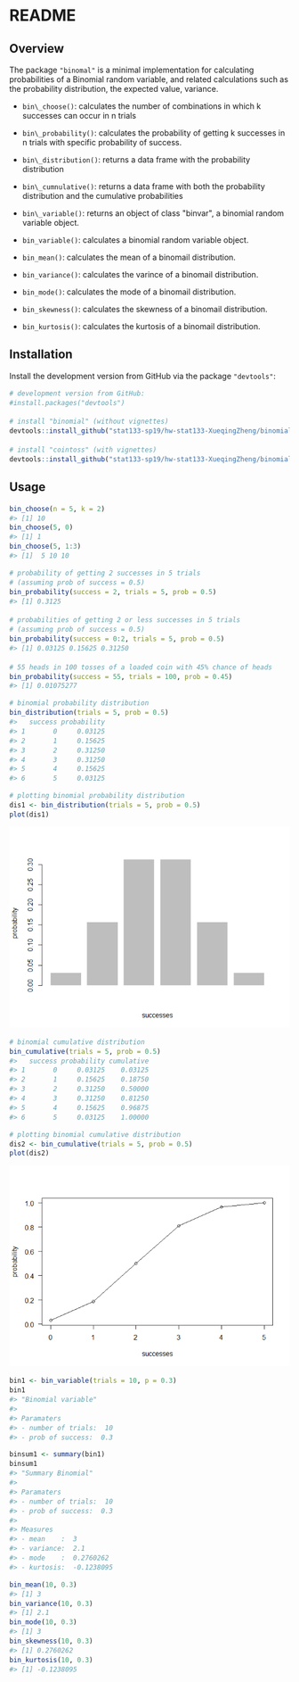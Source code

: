 README
================

Overview
--------

The package `"binomal"` is a minimal implementation for calculating probabilities of a Binomial random variable, and related calculations such as the probability distribution, the expected value, variance.

-   `bin\_choose()`: calculates the number of combinations in which k successes can occur in n trials
-   `bin\_probability()`: calculates the probability of getting k successes in n trials with specific probability of success.
-   `bin\_distribution()`:  returns a data frame with the probability distribution
-   `bin\_cumnulative()`: returns a data frame with both the probability distribution and the cumulative probabilities
-   `bin\_variable()`: returns an object of class "binvar", a binomial random variable object.
-   `bin_variable()`: calculates a binomial random variable object.

-   `bin_mean()`: calculates the mean of a binomail distribution.

-   `bin_variance()`: calculates the varince of a binomail distribution.

-   `bin_mode()`: calculates the mode of a binomail distribution.

-   `bin_skewness()`: calculates the skewness of a binomail distribution.

-   `bin_kurtosis()`: calculates the kurtosis of a binomail distribution.

Installation
----------------------

Install the development version from GitHub via the package
`"devtools"`:

``` r
# development version from GitHub:
#install.packages("devtools") 

# install "binomial" (without vignettes)
devtools::install_github("stat133-sp19/hw-stat133-XueqingZheng/binomial")

# install "cointoss" (with vignettes)
devtools::install_github("stat133-sp19/hw-stat133-XueqingZheng/binomial", build_vignettes = TRUE)
```


Usage
----------------------

``` r
bin_choose(n = 5, k = 2)
#> [1] 10
bin_choose(5, 0)
#> [1] 1
bin_choose(5, 1:3)
#> [1]  5 10 10
```

``` r
# probability of getting 2 successes in 5 trials
# (assuming prob of success = 0.5)
bin_probability(success = 2, trials = 5, prob = 0.5)
#> [1] 0.3125

# probabilities of getting 2 or less successes in 5 trials
# (assuming prob of success = 0.5)
bin_probability(success = 0:2, trials = 5, prob = 0.5)
#> [1] 0.03125 0.15625 0.31250

# 55 heads in 100 tosses of a loaded coin with 45% chance of heads
bin_probability(success = 55, trials = 100, prob = 0.45)
#> [1] 0.01075277
```

``` r
# binomial probability distribution
bin_distribution(trials = 5, prob = 0.5)
#>   success probability
#> 1       0     0.03125
#> 2       1     0.15625
#> 3       2     0.31250
#> 4       3     0.31250
#> 5       4     0.15625
#> 6       5     0.03125
```


``` r
# plotting binomial probability distribution
dis1 <- bin_distribution(trials = 5, prob = 0.5)
plot(dis1)
```

![](README_files/figure-markdown_github/unnamed-chunk-5-1.png)


``` r
# binomial cumulative distribution
bin_cumulative(trials = 5, prob = 0.5)
#>   success probability cumulative
#> 1       0     0.03125    0.03125
#> 2       1     0.15625    0.18750
#> 3       2     0.31250    0.50000
#> 4       3     0.31250    0.81250
#> 5       4     0.15625    0.96875
#> 6       5     0.03125    1.00000
```


``` r
# plotting binomial cumulative distribution
dis2 <- bin_cumulative(trials = 5, prob = 0.5)
plot(dis2)
```

![](README_files/figure-markdown_github/unnamed-chunk-7-1.png)


``` r
bin1 <- bin_variable(trials = 10, p = 0.3)
bin1
#> "Binomial variable"
#> 
#> Paramaters
#> - number of trials:  10 
#> - prob of success:  0.3
```


``` r
binsum1 <- summary(bin1)
binsum1
#> "Summary Binomial"
#> 
#> Paramaters
#> - number of trials:  10 
#> - prob of success:  0.3 
#> 
#> Measures
#> - mean    :  3 
#> - variance:  2.1 
#> - mode    :  0.2760262 
#> - kurtosis:  -0.1238095
```

``` r
bin_mean(10, 0.3)
#> [1] 3
bin_variance(10, 0.3)
#> [1] 2.1
bin_mode(10, 0.3)
#> [1] 3
bin_skewness(10, 0.3)
#> [1] 0.2760262
bin_kurtosis(10, 0.3)
#> [1] -0.1238095
```
